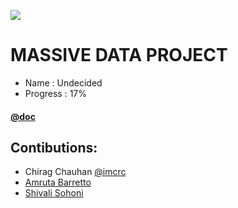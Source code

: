 ![](http://img.shields.io/badge/unicorn-approved-ff69b4.svg?style=flat)


MASSIVE DATA PROJECT
===================

- Name : Undecided
- Progress : 17%


#### [@doc](https://docs.google.com/a/nyu.edu/document/d/1P9DbT8kY1V2rbHVhRKNeg7vVxDurw1RVD0KoUqeJF6g)


Contibutions:
------------

- Chirag Chauhan [@imcrc](http://twitter.com/imcrc)
- [Amruta Barretto](http://www.github.com/amrutabarretto)
- [Shivali Sohoni](http://www.github.com/shivalisohoni)

